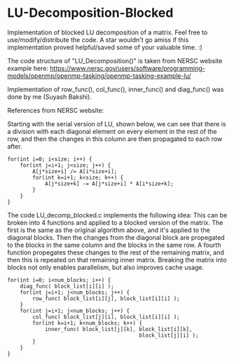 # LU-Decomposition-Blocked
Implementation of blocked LU decomposition of a matrix. 
Feel free to use/modify/distribute the code.
A star wouldn't go amiss if this implementation proved helpful/saved some of your valuable time. :)

The code structure of "LU_Decomposition()" is taken from NERSC website example here: https://www.nersc.gov/users/software/programming-models/openmp/openmp-tasking/openmp-tasking-example-lu/

Implementation of row_func(), col_func(), inner_func() and diag_func() was done by me (Suyash Bakshi).

References from NERSC website:

Starting with the serial version of LU, shown below, we can see that there is a division with each diagonal element on every element in the rest of the row, and then the changes in this column are then propagated to each row after.
```
for(int i=0; i<size; i++) {
    for(int j=i+1; j<size; j++) {
        A[j*size+i] /= A[i*size+i];
        for(int k=i+1; k<size; k++) {
            A[j*size+k] -= A[j*size+i] * A[i*size+k];
        }
    }
}
```

The code LU_decomp_blocked.c implements the following idea:
This can be broken into 4 functions and applied to a blocked version of the matrix. The first is the same as the original algorithm above, and it's applied to the diagonal blocks. Then the changes from the diagonal block are propegated to the blocks in the same column and the blocks in the same row. A fourth function propegates these changes to the rest of the remaining matrix, and then this is repeated on that remaining inner matrix. Breaking the matrix into blocks not only enables parallelism, but also improves cache usage.
```
for(int i=0; i<num_blocks; i++) {
    diag_func( block_list[i][i] );
    for(int j=i+1; j<num_blocks; j++) {
        row_func( block_list[i][j], block_list[i][i] );
    }
    for(int j=i+1; j<num_blocks; j++) {
        col_func( block_list[j][i], block_list[i][i] );
        for(int k=i+1; k<num_blocks; k++) {
            inner_func( block_list[j][k], block_list[i][k], 
                                          block_list[j][i] );
        }
    }
}
```
